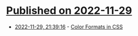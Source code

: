 # [Published on 2022-11-29](index.md)

* [2022-11-29, 21:39:16](https://lobste.rs/s/nemroe/color_formats_css) - [Color Formats in CSS](https://www.joshwcomeau.com/css/color-formats/)
